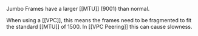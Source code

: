 Jumbo Frames have a larger [[MTU]] (9001) than normal.

When using a [[VPC]], this means the frames need to be fragmented to fit the standard [[MTU]] of 1500. In [[VPC Peering]] this can cause slowness.